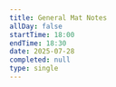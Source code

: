 ```yaml
---
title: General Mat Notes
allDay: false
startTime: 18:00
endTime: 18:30
date: 2025-07-28
completed: null
type: single
---
```

